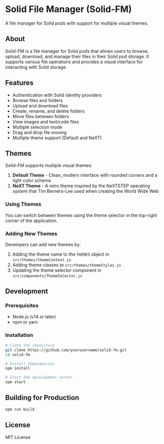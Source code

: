 # Solid File Manager (Solid-FM)

A file manager for Solid pods with support for multiple visual themes.

## About

Solid-FM is a file manager for Solid pods that allows users to browse, upload, download, and manage their files in their Solid pod storage. It supports various file operations and provides a visual interface for interacting with Solid storage.

## Features

- Authentication with Solid identity providers
- Browse files and folders
- Upload and download files
- Create, rename, and delete folders
- Move files between folders
- View images and text/code files
- Multiple selection mode
- Drag and drop file moving
- Multiple theme support (Default and NeXT)

## Themes

Solid-FM supports multiple visual themes:

1. **Default Theme** - Clean, modern interface with rounded corners and a light color scheme
2. **NeXT Theme** - A retro theme inspired by the NeXTSTEP operating system that Tim Berners-Lee used when creating the World Wide Web

### Using Themes

You can switch between themes using the theme selector in the top-right corner of the application.

### Adding New Themes

Developers can add new themes by:

1. Adding the theme name to the `THEMES` object in `src/themes/themeContext.js`
2. Adding theme classes to `src/themes/themeStyles.js`
3. Updating the theme selector component in `src/components/ThemeSelector.js`

## Development

### Prerequisites

- Node.js (v14 or later)
- npm or yarn

### Installation

```bash
# Clone the repository
git clone https://github.com/yourusername/solid-fm.git
cd solid-fm

# Install dependencies
npm install

# Start the development server
npm start
```

## Building for Production

```bash
npm run build
```

## License

MIT License